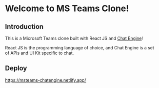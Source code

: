 # Welcome to MS Teams Clone!

## Introduction

This is a Microsoft Teams clone built with React JS and [Chat Engine](https://chatengine.io)!

React JS is the programming language of choice, and Chat Engine is a set of APIs and UI Kit specific to chat.

## Deploy
https://msteams-chatengine.netlify.app/
